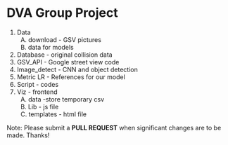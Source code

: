 # DVA Group Project
1. Data
   <br/> &nbsp; A. download - GSV pictures
   <br/>&nbsp; B. data for models
2. Database - original collision data
3. GSV_API - Google street view code
4. Image_detect - CNN and object detection
5. Metric LR - References for our model
6. Script - codes
7. Viz - frontend
   <br/> &nbsp; A. data -store temporary csv
   <br/> &nbsp; B. Lib - js file
   <br/> &nbsp; C. templates - html file

Note: Please submit a **PULL REQUEST** when significant changes are to be made. Thanks!
